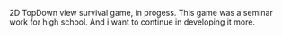 2D TopDown view survival game, in progess. </n>
This game was a seminar work for high school. And i want to continue in developing it more.
